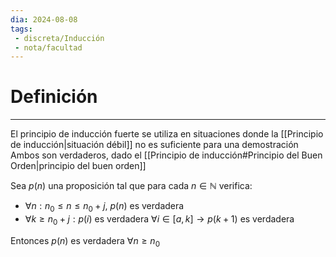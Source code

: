 ```yaml
---
dia: 2024-08-08
tags: 
 - discreta/Inducción
 - nota/facultad
---
```

# Definición
---
El principio de inducción fuerte se utiliza en situaciones donde la [[Principio de inducción|situación débil]] no es suficiente para una demostración Ambos son verdaderos, dado el [[Principio de inducción#Principio del Buen Orden|principio del buen orden]]

Sea $p(n)$ una proposición tal que para cada $n \in \mathbb{N}$ verifica:

- $\forall n:n_0 \leq n \leq n_0 +j,\  p(n)$ es verdadera
- $\forall k\geq  n_0 + j: p(i)$ es verdadera $\forall i \in [a, k] \to p(k+1)$ es verdadera

Entonces $p(n)$ es verdadera $\forall n \geq n_0$